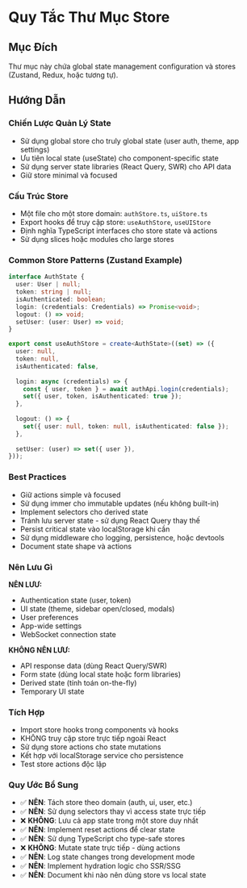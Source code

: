 # Quy Tắc Thư Mục Store

## Mục Đích
Thư mục này chứa global state management configuration và stores (Zustand, Redux, hoặc tương tự).

## Hướng Dẫn

### Chiến Lược Quản Lý State
- Sử dụng global store cho truly global state (user auth, theme, app settings)
- Ưu tiên local state (useState) cho component-specific state
- Sử dụng server state libraries (React Query, SWR) cho API data
- Giữ store minimal và focused

### Cấu Trúc Store
- Một file cho một store domain: `authStore.ts`, `uiStore.ts`
- Export hooks để truy cập store: `useAuthStore`, `useUIStore`
- Định nghĩa TypeScript interfaces cho store state và actions
- Sử dụng slices hoặc modules cho large stores

### Common Store Patterns (Zustand Example)
```typescript
interface AuthState {
  user: User | null;
  token: string | null;
  isAuthenticated: boolean;
  login: (credentials: Credentials) => Promise<void>;
  logout: () => void;
  setUser: (user: User) => void;
}

export const useAuthStore = create<AuthState>((set) => ({
  user: null,
  token: null,
  isAuthenticated: false,
  
  login: async (credentials) => {
    const { user, token } = await authApi.login(credentials);
    set({ user, token, isAuthenticated: true });
  },
  
  logout: () => {
    set({ user: null, token: null, isAuthenticated: false });
  },
  
  setUser: (user) => set({ user }),
}));
```

### Best Practices
- Giữ actions simple và focused
- Sử dụng immer cho immutable updates (nếu không built-in)
- Implement selectors cho derived state
- Tránh lưu server state - sử dụng React Query thay thế
- Persist critical state vào localStorage khi cần
- Sử dụng middleware cho logging, persistence, hoặc devtools
- Document state shape và actions

### Nên Lưu Gì
**NÊN LƯƯ:**
- Authentication state (user, token)
- UI state (theme, sidebar open/closed, modals)
- User preferences
- App-wide settings
- WebSocket connection state

**KHÔNG NÊN LƯƯ:**
- API response data (dùng React Query/SWR)
- Form state (dùng local state hoặc form libraries)
- Derived state (tính toán on-the-fly)
- Temporary UI state

### Tích Hợp
- Import store hooks trong components và hooks
- KHÔNG truy cập store trực tiếp ngoài React
- Sử dụng store actions cho state mutations
- Kết hợp với localStorage service cho persistence
- Test store actions độc lập

### Quy Ước Bổ Sung
- ✅ **NÊN**: Tách store theo domain (auth, ui, user, etc.)
- ✅ **NÊN**: Sử dụng selectors thay vì access state trực tiếp
- ❌ **KHÔNG**: Lưu cả app state trong một store duy nhất
- ✅ **NÊN**: Implement reset actions để clear state
- ✅ **NÊN**: Sử dụng TypeScript cho type-safe stores
- ❌ **KHÔNG**: Mutate state trực tiếp - dùng actions
- ✅ **NÊN**: Log state changes trong development mode
- ✅ **NÊN**: Implement hydration logic cho SSR/SSG
- ✅ **NÊN**: Document khi nào nên dùng store vs local state
